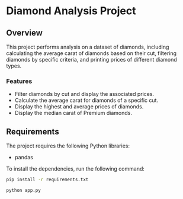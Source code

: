 # Diamond Analysis Project

## Overview

This project performs analysis on a dataset of diamonds, including calculating the average carat of diamonds based on their cut, filtering diamonds by specific criteria, and printing prices of different diamond types.

### Features

- Filter diamonds by cut and display the associated prices.
- Calculate the average carat for diamonds of a specific cut.
- Display the highest and average prices of diamonds.
- Display the median carat of Premium diamonds.

## Requirements

The project requires the following Python libraries:

- pandas

To install the dependencies, run the following command:

```bash
pip install -r requirements.txt

python app.py





